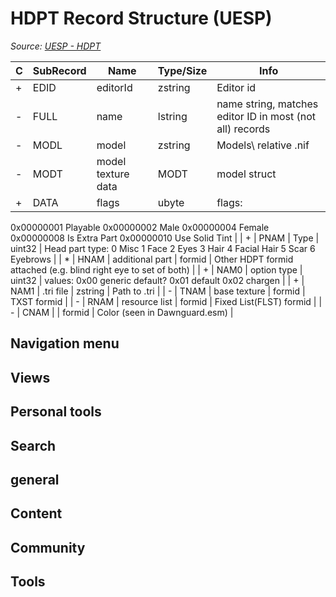 # HDPT Record Structure (UESP)

*Source: [UESP - HDPT](https://en.uesp.net/wiki/Skyrim_Mod:Mod_File_Format/HDPT)*

| C | SubRecord | Name | Type/Size | Info |
| --- | --- | --- | --- | --- |
| + | EDID | editorId | zstring | Editor id |
| - | FULL | name | lstring | name string, matches editor ID in most (not all) records |
| - | MODL | model | zstring | Models\ relative .nif |
| - | MODT | model texture data | MODT | model struct |
| + | DATA | flags | ubyte | flags:
0x00000001 Playable
0x00000002 Male
0x00000004 Female
0x00000008 Is Extra Part
0x00000010 Use Solid Tint |
| + | PNAM | Type | uint32 | Head part type:
0 Misc
1 Face
2 Eyes
3 Hair
4 Facial Hair
5 Scar
6 Eyebrows |
| * | HNAM | additional part | formid | Other HDPT formid attached (e.g. blind right eye to set of both) |
| + | NAM0 | option type | uint32 | values:
0x00 generic default?
0x01 default
0x02 chargen |
| + | NAM1 | .tri file | zstring | Path to .tri |
| - | TNAM | base texture | formid | TXST formid |
| - | RNAM | resource list | formid | Fixed List(FLST) formid |
| - | CNAM |  | formid | Color (seen in Dawnguard.esm) |

## Navigation menu

## Views

## Personal tools

## Search

## general

## Content

## Community

## Tools

